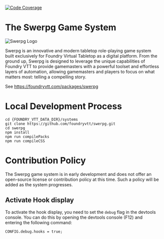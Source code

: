[![Code Coverage](https://github.com/herveDarritchon/foundryvtt-swerpg/actions/workflows/test.yml/badge.svg?branch=main)](https://herdev.hervedarritchon.fr/foundryvtt-swerpg/index.html)

# The Swerpg Game System

![Swerpg Logo](https://raw.githubusercontent.com/foundryvtt/swerpg/master/ui/banner.webp)

Swerpg is an innovative and modern tabletop role-playing game system built exclusively for Foundry Virtual Tabletop as a
digital platform. From the ground up, Swerpg is designed to leverage the unique capabilities of Foundry VTT to provide
gamemasters with a powerful toolset and effortless layers of automation, allowing gamemasters and players to focus on
what matters most: telling a compelling story.

See https://foundryvtt.com/packages/swerpg

# Local Development Process

```
cd {FOUNDRY_VTT_DATA_DIR}/systems
git clone https://github.com/foundryvtt/swerpg.git
cd swerpg
npm install
npm run compilePacks
npm run compileCSS
```

# Contribution Policy

The Swerpg game system is in early development and does not offer an open-source license or contribution policy at this
time. Such a policy will be added as the system progresses.

## Activate Hook display

To activate the hook display, you need to set the `debug` flag in the devtools console. You can do this by opening the
devtools console (F12) and entering the following command:

```
CONFIG.debug.hooks = true;
```